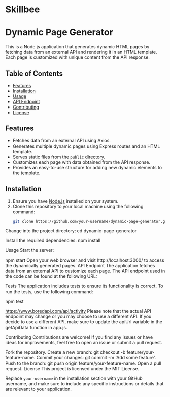 # Skillbee
# Dynamic Page Generator

This is a Node.js application that generates dynamic HTML pages by fetching data from an external API and rendering it in an HTML template. Each page is customized with unique content from the API response.

## Table of Contents
- [Features](#features)
- [Installation](#installation)
- [Usage](#usage)
- [API Endpoint](#api-endpoint)
- [Contributing](#contributing)
- [License](#license)

## Features

- Fetches data from an external API using Axios.
- Generates multiple dynamic pages using Express routes and an HTML template.
- Serves static files from the `public` directory.
- Customizes each page with data obtained from the API response.
- Provides an easy-to-use structure for adding new dynamic elements to the template.

## Installation

1. Ensure you have [Node.js](https://nodejs.org) installed on your system.
2. Clone this repository to your local machine using the following command:
   ```sh
   git clone https://github.com/your-username/dynamic-page-generator.git


Change into the project directory:
cd dynamic-page-generator


Install the required dependencies:
npm install


Usage
Start the server:

npm start
Open your web browser and visit http://localhost:3000/ to access the dynamically generated pages.
API Endpoint
The application fetches data from an external API to customize each page. The API endpoint used in the code can be found at the following URL:

Tests
The application includes tests to ensure its functionality is correct. To run the tests, use the following command:

npm test

https://www.boredapi.com/api/activity
Please note that the actual API endpoint may change or you may choose to use a different API. If you decide to use a different API, make sure to update the apiUrl variable in the getApiData function in app.js.

Contributing
Contributions are welcome! If you find any issues or have ideas for improvements, feel free to open an issue or submit a pull request.

Fork the repository.
Create a new branch: git checkout -b feature/your-feature-name.
Commit your changes: git commit -m 'Add some feature'.
Push to the branch: git push origin feature/your-feature-name.
Open a pull request.
License
This project is licensed under the MIT License.


Replace `your-username` in the installation section with your GitHub username, and make sure to include any specific instructions or details that are relevant to your application.




